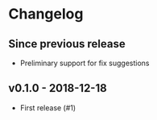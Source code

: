 # Changelog

## Since previous release

 - Preliminary support for fix suggestions


## v0.1.0 - 2018-12-18

  - First release (#1)
